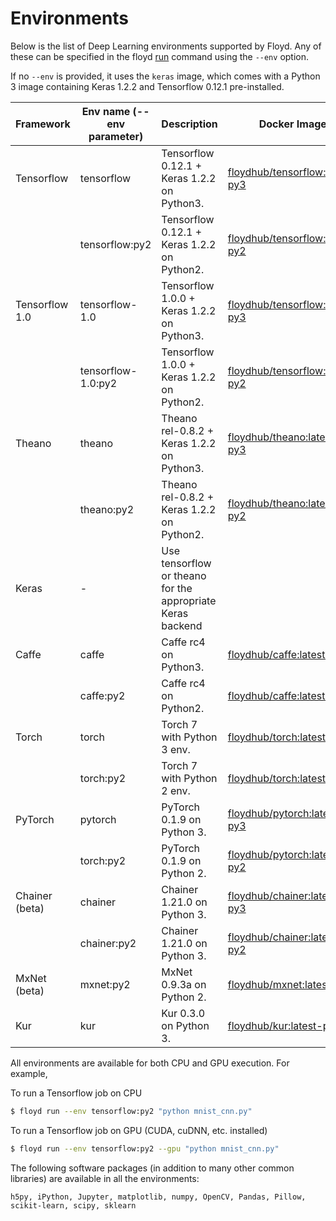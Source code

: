 # Environments

Below is the list of Deep Learning environments supported by Floyd. Any of 
these can be specified in the floyd [run](../commands/run.md) command using the `--env` option.

If no `--env` is provided, it uses the `keras` image, which comes with a Python 3 image containing 
Keras 1.2.2 and Tensorflow 0.12.1 pre-installed.

| Framework | Env name (--env parameter)  |  Description              | Docker Image |
| --------- | ------------------ | ------------------------ |-------------|
| Tensorflow | tensorflow  | Tensorflow 0.12.1 + Keras 1.2.2 on Python3. | [floydhub/tensorflow:latest-py3](https://hub.docker.com/r/floydhub/tensorflow/) | 
| | tensorflow:py2  | Tensorflow 0.12.1 + Keras 1.2.2 on Python2. | [floydhub/tensorflow:latest-py2](https://hub.docker.com/r/floydhub/tensorflow/) | 
| Tensorflow 1.0 | tensorflow-1.0  | Tensorflow 1.0.0 + Keras 1.2.2 on Python3. | [floydhub/tensorflow:1.0.0-py3](https://hub.docker.com/r/floydhub/tensorflow/) | 
| | tensorflow-1.0:py2  | Tensorflow 1.0.0 + Keras 1.2.2 on Python2. | [floydhub/tensorflow:1.0.0-py2](https://hub.docker.com/r/floydhub/tensorflow/) | 
| Theano | theano  | Theano rel-0.8.2 + Keras 1.2.2 on Python3. | [floydhub/theano:latest-py3](https://hub.docker.com/r/floydhub/theano/) | 
| | theano:py2  | Theano rel-0.8.2 + Keras 1.2.2 on Python2. | [floydhub/theano:latest-py2](https://hub.docker.com/r/floydhub/theano/) | 
| Keras | -  | Use tensorflow or theano for the appropriate Keras backend |  | 
| Caffe | caffe  | Caffe rc4 on Python3. | [floydhub/caffe:latest-py3](https://hub.docker.com/r/floydhub/caffe/) | 
| | caffe:py2  | Caffe rc4 on Python2. | [floydhub/caffe:latest-py2](https://hub.docker.com/r/floydhub/caffe/) | 
| Torch | torch | Torch 7 with Python 3 env. | [floydhub/torch:latest-py3](https://hub.docker.com/r/floydhub/torch/) | 
| | torch:py2 | Torch 7 with Python 2 env. | [floydhub/torch:latest-py2](https://hub.docker.com/r/floydhub/torch/) |
| PyTorch | pytorch | PyTorch 0.1.9 on Python 3. | [floydhub/pytorch:latest-py3](https://hub.docker.com/r/floydhub/pytorch/) | 
| | torch:py2 | PyTorch 0.1.9 on Python 2. | [floydhub/pytorch:latest-py2](https://hub.docker.com/r/floydhub/pytorch/) |
| Chainer (beta) | chainer | Chainer 1.21.0 on Python 3. | [floydhub/chainer:latest-py3](https://hub.docker.com/r/floydhub/chainer/) | 
| | chainer:py2 | Chainer 1.21.0 on Python 3. | [floydhub/chainer:latest-py2](https://hub.docker.com/r/floydhub/chainer/) |
| MxNet (beta) | mxnet:py2 | MxNet 0.9.3a on Python 2. | [floydhub/mxnet:latest-py2](https://hub.docker.com/r/floydhub/mxnet/) |
| Kur | kur | Kur 0.3.0 on Python 3. | [floydhub/kur:latest-py3](https://hub.docker.com/r/floydhub/kur/) |

All environments are available for both CPU and GPU execution. For example, 

To run a Tensorflow job on CPU
```bash
$ floyd run --env tensorflow:py2 "python mnist_cnn.py" 
```

To run a Tensorflow job on GPU (CUDA, cuDNN, etc. installed)
```bash
$ floyd run --env tensorflow:py2 --gpu "python mnist_cnn.py" 
```

The following software packages (in addition to many other common libraries) are available in all the environments:
```
h5py, iPython, Jupyter, matplotlib, numpy, OpenCV, Pandas, Pillow, scikit-learn, scipy, sklearn
```